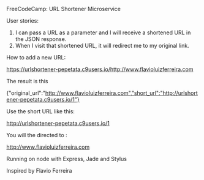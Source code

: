 FreeCodeCamp: URL Shortener Microservice

User stories:

1. I can pass a URL as a parameter and I will receive a shortened URL in the JSON response.
2. When I visit that shortened URL, it will redirect me to my original link.

How to add a new URL:

https://urlshortener-pepetata.c9users.io/http://www.flavioluizferreira.com

The result is this

{"original_url":"http://www.flavioluizferreira.com","short_url":"http://urlshortener-pepetata.c9users.io/1"}

Use the short URL like this:

http://urlshortener-pepetata.c9users.io/1

You will the directed to :

http://www.flavioluizferreira.com


Running on node with Express, Jade and Stylus

Inspired by Flavio Ferreira

